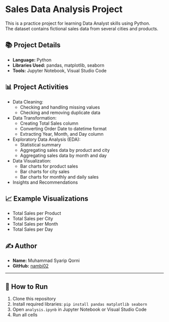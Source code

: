 # Sales Data Analysis Project

This is a practice project for learning Data Analyst skills using Python.  
The dataset contains fictional sales data from several cities and products.

## 📚 Project Details
- **Language:** Python
- **Libraries Used:** pandas, matplotlib, seaborn
- **Tools:** Jupyter Notebook, Visual Studio Code

## 📊 Project Activities
- Data Cleaning:
  - Checking and handling missing values
  - Checking and removing duplicate data
- Data Transformation:
  - Creating Total Sales column
  - Converting Order Date to datetime format
  - Extracting Year, Month, and Day column
- Exploratory Data Analysis (EDA):
  - Statistical summary
  - Aggregating sales data by product and city
  - Aggregating sales data by month and day
- Data Visualization:
  - Bar charts for product sales
  - Bar charts for city sales
  - Bar charts for monthly and daily sales
- Insights and Recommendations

## 📈 Example Visualizations
- Total Sales per Product
- Total Sales per City
- Total Sales per Month
- Total Sales per Day

## ✍️ Author
- **Name:** Muhammad Syarip Qorni
- **GitHub:** [nambi02](https://github.com/nambi02)

---

## 🚀 How to Run
1. Clone this repository
2. Install required libraries: `pip install pandas matplotlib seaborn`
3. Open `analysis.ipynb` in Jupyter Notebook or Visual Studio Code
4. Run all cells